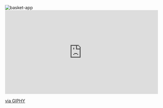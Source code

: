 
<img src="https://media.giphy.com/media/WIN0UWze0WETdYfFJV/giphy.gif" alt="basket-app">

<div style="width:100%;height:0;padding-bottom:55%;position:relative;"><iframe src="https://giphy.com/embed/WIN0UWze0WETdYfFJV" width="100%" height="100%" style="position:absolute" frameBorder="0" class="giphy-embed" allowFullScreen></iframe></div><p><a href="https://giphy.com/gifs/WIN0UWze0WETdYfFJV">via GIPHY</a></p>
